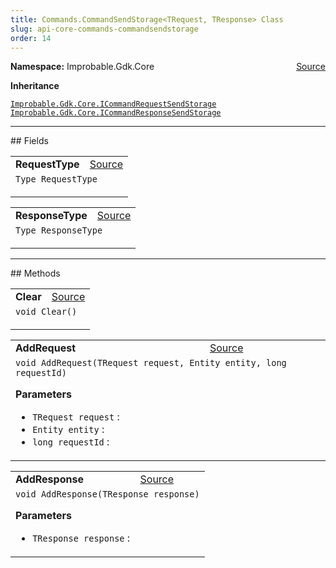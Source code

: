 ```yaml
---
title: Commands.CommandSendStorage<TRequest, TResponse> Class
slug: api-core-commands-commandsendstorage
order: 14
---
```


<p><b>Namespace:</b> Improbable.Gdk.Core<span style="float: right"><a href="https://www.github.com/spatialos/gdk-for-unity/blob/0.3.3/workers/unity/Packages/io.improbable.gdk.core/Commands/CommandSendStorage.cs/#L10">Source</a></span></p>



</p>
<p><b>Inheritance</b></p>

<code>[Improbable.Gdk.Core.ICommandRequestSendStorage<TRequest>](doc:api-core-icommandrequestsendstorage)</code>
<code>[Improbable.Gdk.Core.ICommandResponseSendStorage<TResponse>](doc:api-core-icommandresponsesendstorage)</code>






</p>
<hr style="width:100%; border-top-color:#d8d8d8" />
## Fields


</p>


<table class="io-api-doc">    <tr>        <td class="io-api-doc-name"><a id="requesttype"></a><b>RequestType</b></td>        <td class="io-api-doc-source"><a href="https://www.github.com/spatialos/gdk-for-unity/blob/0.3.3/workers/unity/Packages/io.improbable.gdk.core/Commands/CommandSendStorage.cs/#L17">Source</a></td>    </tr>    <tr>        <td class="io-api-doc-content" colspan="2"><code>Type RequestType</code></p></td>    </tr></table>
<table class="io-api-doc">    <tr>        <td class="io-api-doc-name"><a id="responsetype"></a><b>ResponseType</b></td>        <td class="io-api-doc-source"><a href="https://www.github.com/spatialos/gdk-for-unity/blob/0.3.3/workers/unity/Packages/io.improbable.gdk.core/Commands/CommandSendStorage.cs/#L18">Source</a></td>    </tr>    <tr>        <td class="io-api-doc-content" colspan="2"><code>Type ResponseType</code></p></td>    </tr></table>







</p>
<hr style="width:100%; border-top-color:#d8d8d8" />
## Methods


</p>


<table class="io-api-doc">    <tr>        <td class="io-api-doc-name"><a id="clear"></a><b>Clear</b></td>        <td class="io-api-doc-source"><a href="https://www.github.com/spatialos/gdk-for-unity/blob/0.3.3/workers/unity/Packages/io.improbable.gdk.core/Commands/CommandSendStorage.cs/#L20">Source</a></td>    </tr>    <tr>        <td class="io-api-doc-content" colspan="2"><code>void Clear()</code></p></td>    </tr></table>
<table class="io-api-doc">    <tr>        <td class="io-api-doc-name"><a id="addrequest-trequest-entity-long"></a><b>AddRequest</b></td>        <td class="io-api-doc-source"><a href="https://www.github.com/spatialos/gdk-for-unity/blob/0.3.3/workers/unity/Packages/io.improbable.gdk.core/Commands/CommandSendStorage.cs/#L26">Source</a></td>    </tr>    <tr>        <td class="io-api-doc-content" colspan="2"><code>void AddRequest(TRequest request, Entity entity, long requestId)</code></p></p><b>Parameters</b><ul><li><code>TRequest request</code> : </li><li><code>Entity entity</code> : </li><li><code>long requestId</code> : </li></ul></td>    </tr></table>
<table class="io-api-doc">    <tr>        <td class="io-api-doc-name"><a id="addresponse-tresponse"></a><b>AddResponse</b></td>        <td class="io-api-doc-source"><a href="https://www.github.com/spatialos/gdk-for-unity/blob/0.3.3/workers/unity/Packages/io.improbable.gdk.core/Commands/CommandSendStorage.cs/#L31">Source</a></td>    </tr>    <tr>        <td class="io-api-doc-content" colspan="2"><code>void AddResponse(TResponse response)</code></p></p><b>Parameters</b><ul><li><code>TResponse response</code> : </li></ul></td>    </tr></table>



